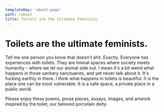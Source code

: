 ```yaml
---
templateKey: 'about-page'
path: /about
title: Toilets are the ultimate feminists. 
---
```

# Toilets are the ultimate feminists. 

Tell me one person you know
that doesn't shit. Exactly. Everyone has experiences with toilets. 
They are liminal spaces where society meets humanity - where
we let our animal side out. I mean it's a bit weird what happens 
in those sanitary sanctuaries, and yet never talk about it. It's
fucking earthly in there. I think what happens in toilets is beautiful. 
It is the place one can be most vulnerable. It is a safe space, 
a private place in a public world. 

Please enjoy these poems, prose pieces, essays, images,
and artwork inspired by the toilet, our beloved porcelain deity.  
